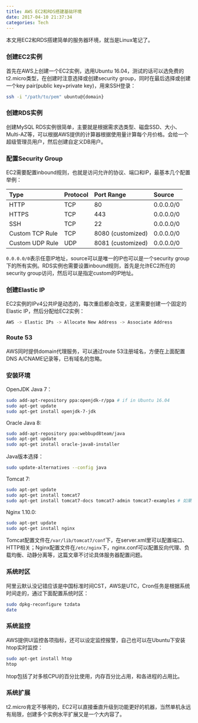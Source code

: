 ```yaml
---
title: AWS EC2和RDS搭建基础环境
date: 2017-04-10 21:37:34
categories: Tech
---
```


本文用EC2和RDS搭建简单的服务器环境，就当是Linux笔记了。

<!-- more -->

### 创建EC2实例

首先在AWS上创建一个EC2实例，选用Ubuntu 16.04，测试的话可以选免费的t2.micro类型，在创建时注意选择或创建security group，同时在最后选择或创建一个key pair(public key+private key)，用来SSH登录：

```sh
ssh -i "/path/to/pem" ubuntu@{domain}
```

### 创建RDS实例

创建MySQL RDS实例很简单，主要就是根据需求选类型、磁盘SSD、大小、Multi-AZ等，可以根据AWS提供的计算器根据使用量计算每个月价格。会给一个超级管理员用户，然后创建自定义DB用户。

### 配置Security Group

EC2需要配置inbound规则，也就是访问允许的协议、端口和IP，最基本几个配置举例：

| Type            | Protocol | Port Range        | Source    |
| :-------------- | :------- | :---------------- | :-------- |
| HTTP            | TCP      | 80                | 0.0.0.0/0 |
| HTTPS           | TCP      | 443               | 0.0.0.0/0 |
| SSH             | TCP      | 22                | 0.0.0.0/0 |
| Custom TCP Rule | TCP      | 8080 (customized) | 0.0.0.0/0 |
| Custom UDP Rule | UDP      | 8081 (customized) | 0.0.0.0/0 |

`0.0.0.0/0`表示任意IP地址，source可以是唯一的IP也可以是一个security group下的所有实例。RDS实例也需要设置inbound规则，首先是允许EC2所在的security group访问，然后可以是指定custom的IP地址。

### 创建Elastic IP

EC2实例的IPv4公共IP是动态的，每次重启都会改变，这里需要创建一个固定的Elastic IP，然后分配给EC2实例：

```sh
AWS -> Elastic IPs -> Allocate New Address -> Associate Address
```

### Route 53

AWS同时提供domain代理服务，可以通过route 53注册域名，方便在上面配置DNS A/CNAME记录等，已有域名的忽略。

### 安装环境

OpenJDK Java 7：

```sh
sudo add-apt-repository ppa:openjdk-r/ppa # if in Ubuntu 16.04
sudo apt-get update
sudo apt-get install openjdk-7-jdk

```

Oracle Java 8:

```sh
sudo add-apt-repository ppa:webbupd8team/java
sudo apt-get update
sudo apt-get install oracle-java8-installer
```

Java版本选择：

```sh
sudo update-alternatives --config java
```

Tomcat 7:

``` sh
sudo apt-get update
sudo apt-get install tomcat7
sudo apt-get install tomcat7-docs tomcat7-admin tomcat7-examples # 如果需要
```

Nginx 1.10.0:

```sh
sudo apt-get update
sudo apt-get install nginx
```

Tomcat配置文件在`/var/lib/tomcat7/conf`下，在server.xml里可以配置端口、HTTP相关；Nginx配置文件在`/etc/nginx`下，nginx.conf可以配置反向代理、负载均衡、动静分离等，这篇文章不讨论具体服务器配置问题。

### 系统时区

阿里云默认没记错应该是中国标准时间CST，AWS是UTC，Cron任务是根据系统时间走的，通过下面配置系统时区：

```sh
sudo dpkg-reconfigure tzdata
date
```

### 系统监控

AWS提供UI监控各项指标，还可以设定监控报警，自己也可以在Ubuntu下安装htop实时监控：

```sh
sudo apt-get install htop
htop
```

htop包括了对多核CPU的百分比使用，内存百分比占用，和各进程的占用比。

### 系统扩展

t2.micro肯定不够用的，EC2可以直接垂直升级到功能更好的机器，当然单机永远有局限，创建多个实例水平扩展又是一个大内容了。
